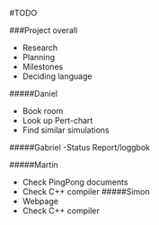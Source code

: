 #TODO

###Project overall
- Research
- Planning
- Milestones
- Deciding language

#####Daniel
- Book room
- Look up Pert-chart
- Find similar simulations

#####Gabriel
-Status Report/loggbok

#####Martin
- Check PingPong documents
- Check C++ compiler
#####Simon
- Webpage
- Check C++ compiler
